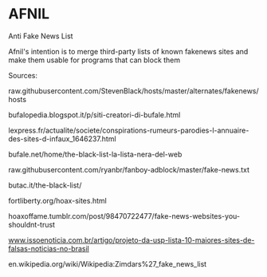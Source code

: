 # AFNIL
Anti Fake News List

Afnil's intention is to merge third-party lists of known fakenews sites and make them usable for programs that can block them

Sources:

raw.githubusercontent.com/StevenBlack/hosts/master/alternates/fakenews/hosts

bufalopedia.blogspot.it/p/siti-creatori-di-bufale.html

lexpress.fr/actualite/societe/conspirations-rumeurs-parodies-l-annuaire-des-sites-d-infaux_1646237.html

bufale.net/home/the-black-list-la-lista-nera-del-web

raw.githubusercontent.com/ryanbr/fanboy-adblock/master/fake-news.txt

butac.it/the-black-list/

fortliberty.org/hoax-sites.html

hoaxoffame.tumblr.com/post/98470722477/fake-news-websites-you-shouldnt-trust

www.issoenoticia.com.br/artigo/projeto-da-usp-lista-10-maiores-sites-de-falsas-noticias-no-brasil

en.wikipedia.org/wiki/Wikipedia:Zimdars%27_fake_news_list
